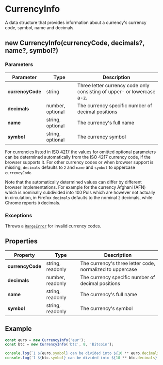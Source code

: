 # CurrencyInfo

A data structure that provides information about a currency's currency code, symbol, name and decimals.


## new CurrencyInfo(currencyCode, decimals?, name?, symbol?)

### Parameters

| Parameter        | Type             | Description  
|------------------|------------------|------------
| **currencyCode** | string           | Three letter currency code only consisting of upper- or lowercase a-z.
| **decimals**     | number, optional | The currency specific number of decimal positions
| **name**         | string, optional | The currency's full name
| **symbol**       | string, optional | The currency symbol

For currencies listed in [ISO 4217](https://en.wikipedia.org/wiki/ISO_4217) the values for omitted optional parameters can be determined automatically from the ISO 4217 currency code, if the browser supports it.
For other currency codes or when browser support is missing, `decimals` defaults to `2` and `name` and `symbol` to uppercase `currencyCode`.

Note that the automatically determined values can differ by different browser implementations. For example for the currency Afghani (AFN) which is nominally subdivided into 100 Puls which are however not actually in circulation, in Firefox `decimals` defaults to the nominal `2` decimals, while Chrome reports `0` decimals.

### Exceptions

Throws a [`RangeError`](https://developer.mozilla.org/en-US/docs/Web/JavaScript/Reference/Global_Objects/RangeError) for invalid currency codes.


## Properties

| Property         | Type             | Description
|------------------|------------------|------------
| **currencyCode** | string, readonly | The currency's three letter code, normalized to uppercase
| **decimals**     | number, readonly | The currency specific number of decimal positions
| **name**         | string, readonly | The currency's full name
| **symbol**       | string, readonly | The currency's symbol


## Example

```ts
const euro = new CurrencyInfo('eur');
const btc = new CurrencyInfo('btc', 8, 'Bitcoin');

console.log(`1 ${euro.symbol} can be divided into ${10 ** euro.decimals} parts`);
console.log(`1 ${btc.symbol} can be divided into ${10 ** btc.decimals} parts`);
```
